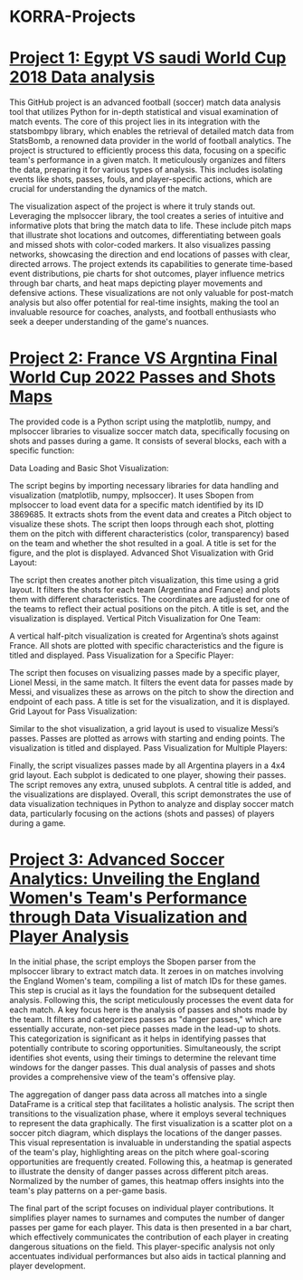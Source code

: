 # KORRA-Projects
# [Project 1: Egypt VS saudi World Cup 2018 Data analysis](https://github.com/Jrkasem/AK_healtcare_data_portfolio/blob/main/Soccer%20Game%20data%20analysis%20.ipynb)
This GitHub project is an advanced football (soccer) match data analysis tool that utilizes Python for in-depth statistical and visual examination of match events. The core of this project lies in its integration with the statsbombpy library, which enables the retrieval of detailed match data from StatsBomb, a renowned data provider in the world of football analytics. The project is structured to efficiently process this data, focusing on a specific team's performance in a given match. It meticulously organizes and filters the data, preparing it for various types of analysis. This includes isolating events like shots, passes, fouls, and player-specific actions, which are crucial for understanding the dynamics of the match.

The visualization aspect of the project is where it truly stands out. Leveraging the mplsoccer library, the tool creates a series of intuitive and informative plots that bring the match data to life. These include pitch maps that illustrate shot locations and outcomes, differentiating between goals and missed shots with color-coded markers. It also visualizes passing networks, showcasing the direction and end locations of passes with clear, directed arrows. The project extends its capabilities to generate time-based event distributions, pie charts for shot outcomes, player influence metrics through bar charts, and heat maps depicting player movements and defensive actions. These visualizations are not only valuable for post-match analysis but also offer potential for real-time insights, making the tool an invaluable resource for coaches, analysts, and football enthusiasts who seek a deeper understanding of the game's nuances.


# [Project 2: France VS Argntina Final World Cup 2022 Passes and Shots Maps](https://github.com/Jrkasem/AK_healtcare_data_portfolio/blob/main/pass%20and%20shots%20maps%20ARG%20VS%20FRA%202022%20Wrld%20cup%20adjusted.ipynb)

The provided code is a Python script using the matplotlib, numpy, and mplsoccer libraries to visualize soccer match data, specifically focusing on shots and passes during a game. It consists of several blocks, each with a specific function:

Data Loading and Basic Shot Visualization:

The script begins by importing necessary libraries for data handling and visualization (matplotlib, numpy, mplsoccer).
It uses Sbopen from mplsoccer to load event data for a specific match identified by its ID 3869685.
It extracts shots from the event data and creates a Pitch object to visualize these shots.
The script then loops through each shot, plotting them on the pitch with different characteristics (color, transparency) based on the team and whether the shot resulted in a goal.
A title is set for the figure, and the plot is displayed.
Advanced Shot Visualization with Grid Layout:

The script then creates another pitch visualization, this time using a grid layout.
It filters the shots for each team (Argentina and France) and plots them with different characteristics.
The coordinates are adjusted for one of the teams to reflect their actual positions on the pitch.
A title is set, and the visualization is displayed.
Vertical Pitch Visualization for One Team:

A vertical half-pitch visualization is created for Argentina’s shots against France.
All shots are plotted with specific characteristics and the figure is titled and displayed.
Pass Visualization for a Specific Player:

The script then focuses on visualizing passes made by a specific player, Lionel Messi, in the same match.
It filters the event data for passes made by Messi, and visualizes these as arrows on the pitch to show the direction and endpoint of each pass.
A title is set for the visualization, and it is displayed.
Grid Layout for Pass Visualization:

Similar to the shot visualization, a grid layout is used to visualize Messi’s passes.
Passes are plotted as arrows with starting and ending points.
The visualization is titled and displayed.
Pass Visualization for Multiple Players:

Finally, the script visualizes passes made by all Argentina players in a 4x4 grid layout.
Each subplot is dedicated to one player, showing their passes.
The script removes any extra, unused subplots.
A central title is added, and the visualizations are displayed.
Overall, this script demonstrates the use of data visualization techniques in Python to analyze and display soccer match data, particularly focusing on the actions (shots and passes) of players during a game.

# [Project 3: Advanced Soccer Analytics: Unveiling the England Women's Team's Performance through Data Visualization and Player Analysis](https://github.com/Jrkasem/AK_healtcare_data_portfolio/blob/main/Untitled6.ipynb)
In the initial phase, the script employs the Sbopen parser from the mplsoccer library to extract match data. It zeroes in on matches involving the England Women's team, compiling a list of match IDs for these games. This step is crucial as it lays the foundation for the subsequent detailed analysis. Following this, the script meticulously processes the event data for each match. A key focus here is the analysis of passes and shots made by the team. It filters and categorizes passes as "danger passes," which are essentially accurate, non-set piece passes made in the lead-up to shots. This categorization is significant as it helps in identifying passes that potentially contribute to scoring opportunities. Simultaneously, the script identifies shot events, using their timings to determine the relevant time windows for the danger passes. This dual analysis of passes and shots provides a comprehensive view of the team's offensive play.

The aggregation of danger pass data across all matches into a single DataFrame is a critical step that facilitates a holistic analysis. The script then transitions to the visualization phase, where it employs several techniques to represent the data graphically. The first visualization is a scatter plot on a soccer pitch diagram, which displays the locations of the danger passes. This visual representation is invaluable in understanding the spatial aspects of the team's play, highlighting areas on the pitch where goal-scoring opportunities are frequently created. Following this, a heatmap is generated to illustrate the density of danger passes across different pitch areas. Normalized by the number of games, this heatmap offers insights into the team's play patterns on a per-game basis.

The final part of the script focuses on individual player contributions. It simplifies player names to surnames and computes the number of danger passes per game for each player. This data is then presented in a bar chart, which effectively communicates the contribution of each player in creating dangerous situations on the field. This player-specific analysis not only accentuates individual performances but also aids in tactical planning and player development.






